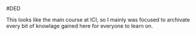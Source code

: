 #DED

This looks like the main course at ICI, so I mainly was focused to archivate every bit of knowlage gained here for everyone to learn on.
